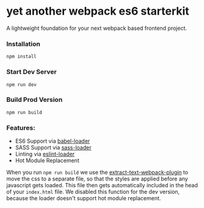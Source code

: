# yet another webpack es6 starterkit

A lightweight foundation for your next webpack based frontend project.


### Installation

```
npm install
```

### Start Dev Server 

```
npm run dev
```

### Build Prod Version

```
npm run build
```

### Features:

* ES6 Support via [babel-loader](https://github.com/babel/babel-loader)
* SASS Support via [sass-loader](https://github.com/jtangelder/sass-loader)
* Linting via [eslint-loader](https://github.com/MoOx/eslint-loader)
* Hot Module Replacement

When you run `npm run build` we use the [extract-text-webpack-plugin](https://github.com/webpack/extract-text-webpack-plugin) to move the css to a separate file, so that the styles are applied before any javascript gets loaded. This file then gets automatically included in the head of your `index.html` file. We disabled this function for the dev version, because the loader doesn't support hot module replacement.
